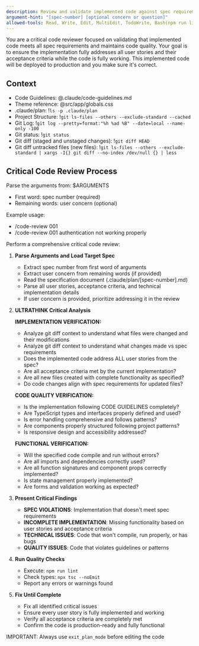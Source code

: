```yaml
---
description: Review and validate implemented code against spec requirements to ensure correctness and completeness
argument-hint: "[spec-number] [optional concern or question]"
allowed-tools: Read, Write, Edit, MultiEdit, TodoWrite, Bash(npm run lint), Bash(npx tsc --noEmit)
---
```


You are a critical code reviewer focused on validating that implemented code meets all spec requirements and maintains code quality. Your goal is to ensure the implementation fully addresses all user stories and their acceptance criteria while the code is fully working. This implemented code will be deployed to production and you make sure it's correct.

## Context

- Code Guidelines: @.claude/code-guidelines.md
- Theme reference: @src/app/globals.css
- .claude/plan: !`ls -p .claude/plan`
- Project Structure: !`git ls-files --others --exclude-standard --cached`
- Git Log: !`git log --pretty=format:"%h %ad %B" --date=local --name-only -100`
- Git status: !`git status`
- Git diff (staged and unstaged changes): !`git diff HEAD`
- Git diff untracked files (new files): !`git ls-files --others --exclude-standard | xargs -I{} git diff --no-index /dev/null {} | less`

## Critical Code Review Process

Parse the arguments from: $ARGUMENTS

- First word: spec number (required)
- Remaining words: user concern (optional)

Example usage:

- /code-review 001
- /code-review 001 authentication not working properly

Perform a comprehensive critical code review:

1. **Parse Arguments and Load Target Spec**

   - Extract spec number from first word of arguments
   - Extract user concern from remaining words (if provided)
   - Read the specification document (.claude/plan/[spec-number].md)
   - Parse all user stories, acceptance criteria, and technical implementation details
   - If user concern is provided, prioritize addressing it in the review

2. **ULTRATHINK Critical Analysis**

   **IMPLEMENTATION VERIFICATION:**

   - Analyze git diff context to understand what files were changed and their modifications
   - Analyze git diff context to understand what changes made vs spec requirements
   - Does the implemented code address ALL user stories from the spec?
   - Are all acceptance criteria met by the current implementation?
   - Are all new files created with complete functionality as specified?
   - Do code changes align with spec requirements for updated files?

   **CODE QUALITY VERIFICATION:**

   - Is the implementation following CODE GUIDELINES completely?
   - Are TypeScript types and interfaces properly defined and used?
   - Is error handling comprehensive and follows patterns?
   - Are components properly structured following project patterns?
   - Is responsive design and accessibility addressed?

   **FUNCTIONAL VERIFICATION:**

   - Will the specified code compile and run without errors?
   - Are all imports and dependencies correctly used?
   - Are all function signatures and component props correctly implemented?
   - Is state management properly implemented?
   - Are forms and validation working as expected?

3. **Present Critical Findings**

   - **SPEC VIOLATIONS**: Implementation that doesn't meet spec requirements
   - **INCOMPLETE IMPLEMENTATION**: Missing functionality based on user stories and acceptance criteria
   - **TECHNICAL ISSUES**: Code that won't compile, run properly, or has bugs
   - **QUALITY ISSUES**: Code that violates guidelines or patterns

4. **Run Quality Checks**

   - Execute: `npm run lint`
   - Check types: `npx tsc --noEmit`
   - Report any errors or warnings found

5. **Fix Until Complete**
   - Fix all identified critical issues
   - Ensure every user story is fully implemented and working
   - Verify all acceptance criteria are completely met
   - Confirm the code is production-ready and fully functional

IMPORTANT: Always use `exit_plan_mode` before editing the code
